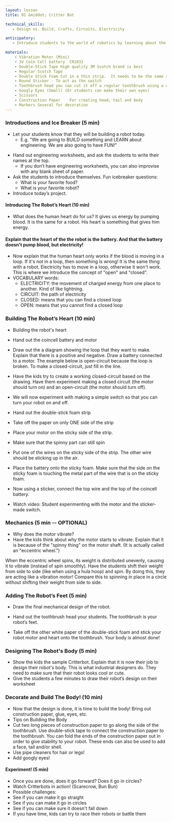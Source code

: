 ```yaml
---
layout: lesson
title: 01 &middot; Critter Bot

technical_skills:
   - Design vs. Build, Crafts, Circuits, Electricity

anticipatory:
   - Introduce students to the world of robotics by learning about the "heart" and "body" of robots while building a cute little critter robot!

materials:
    - Vibration Motor (Mini)
    - 3V Coin Cell battery	CR2032
    - Double-Stick Tape High quality 3M Scotch brand is best
    - Regular Scotch Tape
    - Double Stick Foam Cut in a thin strip.  It needs to be the same size as the toothbrush head
    - Round Sticker - To act as the switch
    - Toothbrush head you can cut it off a regular toothbrush using a wire cutter or thick shears
    - Googly Eyes (Small) (Or students can make their own eyes)
    - Scissors
    - Construction Paper	For creating head, tail and body
    - Markers Several for decoration
---
```


### Introductions and Ice Breaker (5 min)
- Let your students know that they will be building a robot today.  
   * E.g. "We are going to BUILD something and LEARN about engineering.  We are also going to have FUN!"
* Hand out engineering worksheets, and ask the students to write their names at the top.
   * If you don’t have engineering worksheets, you can also improvise with any blank sheet of paper.
* Ask the students to introduce themselves.  Fun icebreaker questions:
   * What is your favorite food?
   * What is your favorite robot?  
* Introduce today’s project.

#### Introducing The Robot’s Heart (10 min)
* What does the human heart do for us?  It gives us energy by pumping blood.  It is the same for a robot.  His heart is something that gives him energy.  

#### Explain that the heart of the the robot is the battery.  And that the battery doesn't pump blood, but electricity!
* Now explain that the human heart only works if the blood is moving in a loop.  If it's not in a loop, then something is wrong!  It is the same thing with a robot.  Electricity has to move in a loop, otherwise it won't work.  This is where we introduce the concept of "open" and "closed".  
* VOCABULARY words:
   * ELECTRICITY: the movement of charged energy from one place to another.  Kind of like lightning.
   * CIRCUIT: the path of electricity
   * CLOSED: means that you can find a closed loop 
   * OPEN: means that you cannot find a closed loop

### Building The Robot’s Heart (10 min)
   * Building the robot's heart
   * Hand out the coincell battery and motor
   * Draw out the a diagram showing the loop that they want to make.  Explain that there is a positive and negative.  Draw a battery connected to a motor.  The example below is open-circuit because the loop is broken.  To make a closed-circuit, just fill in the line.

   * Have the kids try to create a working closed-circuit based on the drawing.  Have them experiment making a closed circuit (the motor should turn on) and an open-circuit (the motor should turn off).
   * We will now experiment with making a simple switch so that you can turn your robot on and off.
   * Hand out the double-stick foam strip
   * Take off the paper on only ONE side of the strip
   * Place your motor on the sticky side of the strip.  
   * Make sure that the spinny part can still spin
   * Put one of the wires on the sticky side of the strip.  The other wire should be sticking up in the air.
   * Place the battery onto the sticky foam.  Make sure that the side on the sticky foam is touching the metal part of the wire that is on the sticky foam.
   * Now using a sticker, connect the top wire and the top of the coincell battery.  
   * Watch video: Student experimenting with the motor and the sticker-made switch.

### Mechanics (5 min -- OPTIONAL)
   * Why does the motor vibrate?
   * Have the kids think about why the motor starts to vibrate.  Explain that it is because of the "spinny thing" on the motor shaft.  (It is actually called an "eccentric wheel.")  


When the eccentric wheel spins, its weight is distributed unevenly, causing it to vibrate (instead of spin smoothly).  Have the students shift their weight from side to side (like when using a hula hoop) and spin.  By doing this, they are acting like a vibration motor!  Compare this to spinning in place in a circle without shifting their weight from side to side.

### Adding The Robot’s Feet (5 min)
   * Draw the final mechanical design of the robot.

   * Hand out the toothbrush head your students.  The toothbrush is your robot’s feet.
   * Take off the other white paper of the double-stick foam and stick your robot motor and heart onto the toothbrush.  Your body is almost done!

### Designing The Robot's Body (5 min)
   * Show the kids the sample Critterbot.  Explain that it is now their job to design their robot's body.  This is what industrial designers do.  They need to make sure that their robot looks cool or cute. 
   * Give the students a few minutes to draw their robot’s design on their worksheet

### Decorate and Build The Body! (10 min)
   * Now that the design is done, it is time to build the body!  Bring out construction paper, glue, eyes, etc.
   * Tips on Building the Body
   * Cut two long pieces of construction paper to go along the side of the toothbrush.  Use double-stick tape to connect the construction paper to the toothbrush.  You can fold the ends of the construction paper out in order to give stability to your robot.  These ends can also be used to add a face, tail and/or shell.
   * Use pipe cleaners for hair or legs!
   * Add googly eyes!

#### Experiment! (5 min)
   * Once you are done, does it go forward?  Does it go in circles?  
   * Watch Critterbots in action! (Scarecrow, Bun Bun)
   * Possible challenges:
   * See if you can make it go straight
   * See if you can make it go in circles
   * See if you can make sure it doesn't fall down
   * If you have time, kids can try to race their robots or battle them